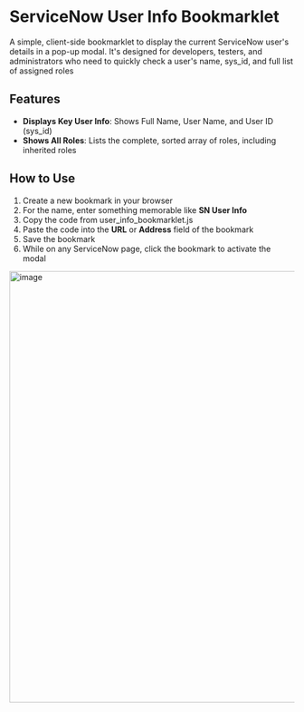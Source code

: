 # ServiceNow User Info Bookmarklet

A simple, client-side bookmarklet to display the current ServiceNow user's details in a pop-up modal. It's designed for developers, testers, and administrators who need to quickly check a user's name, sys_id, and full list of assigned roles

## Features

* **Displays Key User Info**: Shows Full Name, User Name, and User ID (sys_id)
* **Shows All Roles**: Lists the complete, sorted array of roles, including inherited roles


## How to Use

1.  Create a new bookmark in your browser
2.  For the name, enter something memorable like **SN User Info**
3.  Copy the code from user_info_bookmarklet.js
4.  Paste the code into the **URL** or **Address** field of the bookmark
5.  Save the bookmark
6.  While on any ServiceNow page, click the bookmark to activate the modal

<img width="1899" height="761" alt="image" src="https://github.com/user-attachments/assets/6dd8e92a-f905-4516-b1be-61e32a4de35c" />

